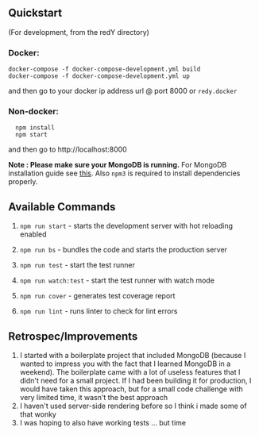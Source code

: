 ## Quickstart

(For development, from the redY directory)

### Docker:
```
docker-compose -f docker-compose-development.yml build
docker-compose -f docker-compose-development.yml up
```
and then go to your docker ip address url @ port 8000
or
`redy.docker`

### Non-docker:
```
  npm install
  npm start
```
and then go to http://localhost:8000

**Note : Please make sure your MongoDB is running.** For MongoDB installation guide see [this](https://docs.mongodb.org/v3.0/installation/). Also `npm3` is required to install dependencies properly.

## Available Commands

1. `npm run start` - starts the development server with hot reloading enabled

2. `npm run bs` - bundles the code and starts the production server

3. `npm run test` - start the test runner

4. `npm run watch:test` - start the test runner with watch mode

5. `npm run cover` - generates test coverage report

6. `npm run lint` - runs linter to check for lint errors


## Retrospec/Improvements

1. I started with a boilerplate project that included MongoDB (because I wanted to impress you with the fact that I learned MongoDB in a weekend). The boilerplate came with a lot of useless features that I didn't need for a small project. If I had been building it for production, I would have taken this approach, but for a small code challenge with very limited time, it wasn't the best approach
1. I haven't used server-side rendering before so I think i made some of that wonky
1. I was hoping to also have working tests … but time
